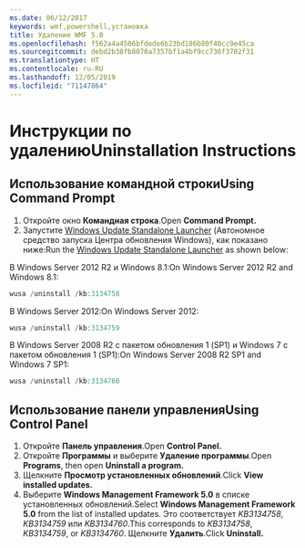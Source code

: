 ```yaml
---
ms.date: 06/12/2017
keywords: wmf,powershell,установка
title: Удаление WMF 5.0
ms.openlocfilehash: f562a4a4506bfdede6b23bd186b80f40cc9e45ca
ms.sourcegitcommit: debd2b38fb8070a7357bf1a4bf9cc736f3702f31
ms.translationtype: HT
ms.contentlocale: ru-RU
ms.lasthandoff: 12/05/2019
ms.locfileid: "71147864"
---
```

# <a name="uninstallation-instructions"></a><span data-ttu-id="1689e-103">Инструкции по удалению</span><span class="sxs-lookup"><span data-stu-id="1689e-103">Uninstallation Instructions</span></span>

## <a name="using-command-prompt"></a><span data-ttu-id="1689e-104">Использование командной строки</span><span class="sxs-lookup"><span data-stu-id="1689e-104">Using Command Prompt</span></span>

1. <span data-ttu-id="1689e-105">Откройте окно **Командная строка**.</span><span class="sxs-lookup"><span data-stu-id="1689e-105">Open **Command Prompt.**</span></span>
2. <span data-ttu-id="1689e-106">Запустите [Windows Update Standalone Launcher](https://support.microsoft.com/en-us/kb/934307) (Автономное средство запуска Центра обновления Windows), как показано ниже:</span><span class="sxs-lookup"><span data-stu-id="1689e-106">Run the [Windows Update Standalone Launcher](https://support.microsoft.com/en-us/kb/934307) as shown below:</span></span>

<span data-ttu-id="1689e-107">В Windows Server 2012 R2 и Windows 8.1:</span><span class="sxs-lookup"><span data-stu-id="1689e-107">On Windows Server 2012 R2 and Windows 8.1:</span></span>

```powershell
wusa /uninstall /kb:3134758
```

<span data-ttu-id="1689e-108">В Windows Server 2012:</span><span class="sxs-lookup"><span data-stu-id="1689e-108">On Windows Server 2012:</span></span>

```powershell
wusa /uninstall /kb:3134759
```

<span data-ttu-id="1689e-109">В Windows Server 2008 R2 с пакетом обновления 1 (SP1) и Windows 7 с пакетом обновления 1 (SP1):</span><span class="sxs-lookup"><span data-stu-id="1689e-109">On Windows Server 2008 R2 SP1 and Windows 7 SP1:</span></span>

```powershell
wusa /uninstall /kb:3134760
```

## <a name="using-control-panel"></a><span data-ttu-id="1689e-110">Использование панели управления</span><span class="sxs-lookup"><span data-stu-id="1689e-110">Using Control Panel</span></span>

1. <span data-ttu-id="1689e-111">Откройте **Панель управления**.</span><span class="sxs-lookup"><span data-stu-id="1689e-111">Open **Control Panel.**</span></span>
2. <span data-ttu-id="1689e-112">Откройте **Программы** и выберите **Удаление программы**.</span><span class="sxs-lookup"><span data-stu-id="1689e-112">Open **Programs**, then open **Uninstall a program.**</span></span>
3. <span data-ttu-id="1689e-113">Щелкните **Просмотр установленных обновлений**.</span><span class="sxs-lookup"><span data-stu-id="1689e-113">Click **View installed updates.**</span></span>
4. <span data-ttu-id="1689e-114">Выберите **Windows Management Framework 5.0** в списке установленных обновлений.</span><span class="sxs-lookup"><span data-stu-id="1689e-114">Select **Windows Management Framework 5.0** from the list of installed updates.</span></span> <span data-ttu-id="1689e-115">Это соответствует *KB3134758*, *KB3134759* или *KB3134760*.</span><span class="sxs-lookup"><span data-stu-id="1689e-115">This corresponds to *KB3134758*, *KB3134759*, or *KB3134760*.</span></span> <span data-ttu-id="1689e-116">Щелкните **Удалить**.</span><span class="sxs-lookup"><span data-stu-id="1689e-116">Click **Uninstall.**</span></span>
